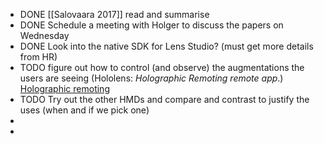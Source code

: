 - DONE [[Salovaara 2017]] read and summarise
- DONE Schedule a meeting with Holger to discuss the papers on Wednesday
- DONE Look into the native SDK for Lens Studio? (must get more details from HR)
- TODO figure out how to control (and observe) the augmentations the users are seeing (Hololens: *Holographic Remoting remote app*.) [Holographic remoting](https://learn.microsoft.com/en-us/windows/mixed-reality/develop/unity/use-pc-resources)
- TODO Try out the other HMDs and compare and contrast to justify the uses (when and if we pick one)
-
-